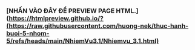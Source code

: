 ### [NHẤN VÀO ĐÂY ĐỂ PREVIEW PAGE HTML.</span>](https://htmlpreview.github.io/?(https://raw.githubusercontent.com/huong-nek/thuc-hanh-buoi-5-nhom-5/refs/heads/main/NhiemVu3.1/Nhiemvu_3.1.html)
